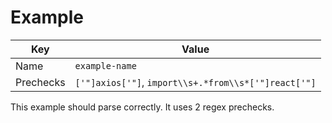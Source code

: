 # Example

| Key       | Value               |
| --------- | ------------------- |
| Name      | `example-name`      |
| Prechecks | `['"]axios['"]`, `import\\s+.*from\\s*['"]react['"]` |

This example should parse correctly. It uses 2 regex prechecks.
